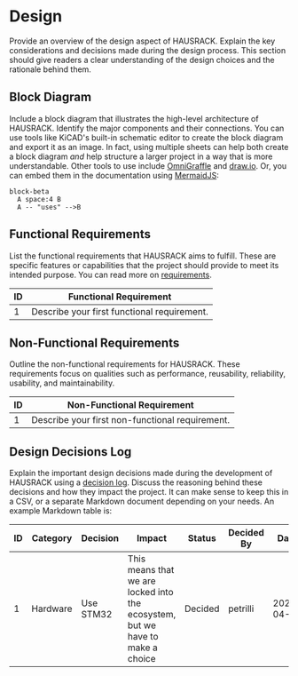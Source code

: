 # Design

Provide an overview of the design aspect of HAUSRACK.
Explain the key considerations and decisions made during the design
process. This section should give readers a clear understanding of the
design choices and the rationale behind them.

## Block Diagram

Include a block diagram that illustrates the high-level architecture of
HAUSRACK. Identify the major components and their
connections. You can use tools like KiCAD's built-in schematic editor
to create the block diagram and export it as an image. In fact, using
multiple sheets can help both create a block diagram _and_ help structure
a larger project in a way that is more understandable. Other tools to use
include [OmniGraffle](https://www.omnigroup.com/omnigraffle) and
[draw.io](https://draw.io). Or, you can embed them in the documentation
using [MermaidJS](https://mermaid.js.org/syntax/block.html):

```mermaid
block-beta
  A space:4 B
  A -- "uses" -->B
```

## Functional Requirements

List the functional requirements that HAUSRACK 
aims to fulfill. These are specific features or capabilities that the 
project should provide to meet its intended purpose. You can read more on
[requirements](https://www.geeksforgeeks.org/functional-vs-non-functional-requirements/).

| ID | Functional Requirement                      |
|----|---------------------------------------------|
| 1  | Describe your first functional requirement. |

## Non-Functional Requirements

Outline the non-functional requirements for HAUSRACK.
These requirements focus on qualities such as performance, reusability, 
reliability, usability, and maintainability.

| ID | Non-Functional Requirement                      |
|----|-------------------------------------------------|
| 1  | Describe your first non-functional requirement. |

## Design Decisions Log

Explain the important design decisions made during the development of
HAUSRACK using a
[decision log](https://www.projectmanager.com/blog/project-decision-log).
Discuss the reasoning behind these decisions and how they impact the 
project. It can make sense to keep this in a CSV, or a separate
Markdown document depending on your needs. An example Markdown table is:

| ID | Category | Decision  | Impact                                                                         | Status  | Decided By | Date |
|----|----------|-----------|--------------------------------------------------------------------------------|---------|------------|------|
| 1  | Hardware | Use STM32 | This means that we are locked into the ecosystem, but we have to make a choice | Decided |petrilli| 2024-04-23  |
